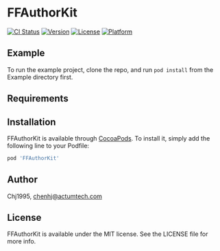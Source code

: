 # FFAuthorKit

[![CI Status](https://img.shields.io/travis/Chj1995/FFAuthorKit.svg?style=flat)](https://travis-ci.org/Chj1995/FFAuthorKit)
[![Version](https://img.shields.io/cocoapods/v/FFAuthorKit.svg?style=flat)](https://cocoapods.org/pods/FFAuthorKit)
[![License](https://img.shields.io/cocoapods/l/FFAuthorKit.svg?style=flat)](https://cocoapods.org/pods/FFAuthorKit)
[![Platform](https://img.shields.io/cocoapods/p/FFAuthorKit.svg?style=flat)](https://cocoapods.org/pods/FFAuthorKit)

## Example

To run the example project, clone the repo, and run `pod install` from the Example directory first.

## Requirements

## Installation

FFAuthorKit is available through [CocoaPods](https://cocoapods.org). To install
it, simply add the following line to your Podfile:

```ruby
pod 'FFAuthorKit'
```

## Author

Chj1995, chenhj@actumtech.com

## License

FFAuthorKit is available under the MIT license. See the LICENSE file for more info.
